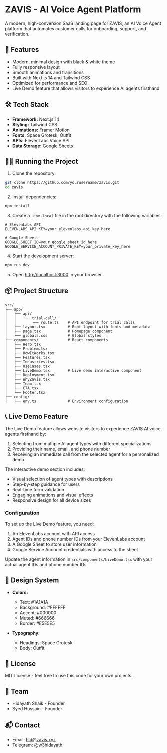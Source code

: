 # ZAVIS - AI Voice Agent Platform

A modern, high-conversion SaaS landing page for ZAVIS, an AI Voice Agent platform that automates customer calls for onboarding, support, and verification.

## 🚀 Features

- Modern, minimal design with black & white theme
- Fully responsive layout
- Smooth animations and transitions
- Built with Next.js 14 and Tailwind CSS
- Optimized for performance and SEO
- Live Demo feature that allows visitors to experience AI agents firsthand

## 🛠️ Tech Stack

- **Framework:** Next.js 14
- **Styling:** Tailwind CSS
- **Animations:** Framer Motion
- **Fonts:** Space Grotesk, Outfit
- **APIs:** ElevenLabs Voice API
- **Data Storage:** Google Sheets

## 🏃‍♂️ Running the Project

1. Clone the repository:
```bash
git clone https://github.com/yourusername/zavis.git
cd zavis
```

2. Install dependencies:
```bash
npm install
```

3. Create a `.env.local` file in the root directory with the following variables:
```
# ElevenLabs API
ELEVENLABS_API_KEY=your_elevenlabs_api_key_here

# Google Sheets
GOOGLE_SHEET_ID=your_google_sheet_id_here
GOOGLE_SERVICE_ACCOUNT_PRIVATE_KEY=your_private_key_here
```

4. Start the development server:
```bash
npm run dev
```

5. Open [http://localhost:3000](http://localhost:3000) in your browser.

## 📦 Project Structure

```
src/
├── app/
│   ├── api/
│   │   └── trial-call/
│   │       └── route.ts    # API endpoint for trial calls
│   ├── layout.tsx          # Root layout with fonts and metadata
│   ├── page.tsx            # Homepage component
│   └── globals.css         # Global styles
├── components/             # React components
│   ├── Hero.tsx
│   ├── Problem.tsx
│   ├── HowItWorks.tsx
│   ├── Features.tsx
│   ├── Industries.tsx
│   ├── UseCases.tsx
│   ├── LiveDemo.tsx        # Live demo interactive component
│   ├── Deployment.tsx
│   ├── WhyZavis.tsx
│   ├── Team.tsx
│   ├── CTA.tsx
│   └── Footer.tsx
├── config/
│   └── env.ts              # Environment configuration
```

## 📞 Live Demo Feature

The Live Demo feature allows website visitors to experience ZAVIS AI voice agents firsthand by:

1. Selecting from multiple AI agent types with different specializations
2. Providing their name, email, and phone number
3. Receiving an immediate call from the selected agent for a personalized demo

The interactive demo section includes:
- Visual selection of agent types with descriptions
- Step-by-step guidance for users
- Real-time form validation
- Engaging animations and visual effects
- Responsive design for all device sizes

### Configuration

To set up the Live Demo feature, you need:

1. An ElevenLabs account with API access
2. Agent IDs and phone number IDs from your ElevenLabs account
3. A Google Sheet to store user information
4. Google Service Account credentials with access to the sheet

Update the agent information in `src/components/LiveDemo.tsx` with your actual agent IDs and phone number IDs.

## 🎨 Design System

- **Colors:**
  - Text: #1A1A1A
  - Background: #FFFFFF
  - Accent: #000000
  - Muted: #666666
  - Border: #E5E5E5

- **Typography:**
  - Headings: Space Grotesk
  - Body: Outfit

## 📄 License

MIT License - feel free to use this code for your own projects.

## 👥 Team

- Hidayath Shaik - Founder
- Syed Hussain - Founder

## 📬 Contact

- Email: hid@zavis.xyz
- Telegram: @w3hidayath

